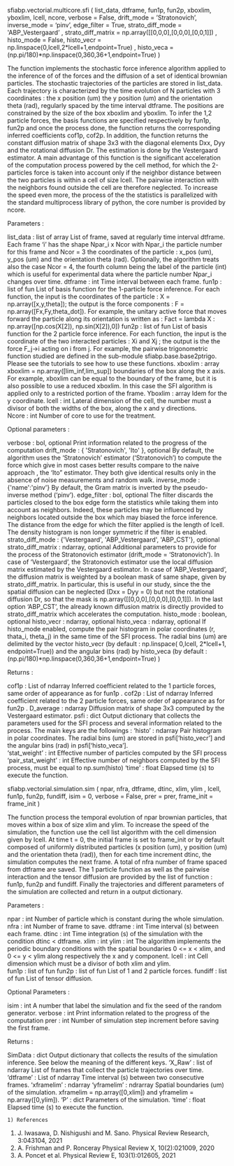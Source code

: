 ﻿sfiabp.vectorial.multicore.sfi ( list_data, dtframe, fun1p, fun2p, xboxlim, yboxlim, lcell, ncore, verbose = False,  drift_mode = ’Stratonovich’, inverse_mode = ‘pinv’, edge_filter = True,  strato_diff_mode = 'ABP_Vestergaard’ , strato_diff_matrix = np.array([[0,0,0],[0,0,0],[0,0,1]]) ,  histo_mode = False, histo_vecr = np.linspace(0,lcell,2*lcell+1,endpoint=True) , histo_veca = (np.pi/180)*np.linspace(0,360,36+1,endpoint=True) )

The function implements the stochastic force inference algorithm applied to the  inference of of the forces and the diffusion of a set of identical brownian particles. The stochastic trajectories of the particles are stored in list_data. Each trajectory is characterized by the time evolution of N particles with 3 coordinates : the x position (um) the y position (um) and the orientation theta (rad), regularly spaced by the time interval dtframe. The positions are constrained by the size of the box xboxlim and yboxlim. To infer the 1,2 particle forces, the basis functions are specified respectively by fun1p, fun2p and once the process done, the function returns the corresponding inferred coefficients cof1p, cof2p. In addition, the function returns the constant diffusion matrix of shape 3x3 with the diagonal elements Dxx, Dyy and the rotational diffusion Dr. The estimation is done by the Vestergaard estimator. A main advantage of this function is the significant acceleration of the computation process powered by the cell method, for which the 2-particles force is taken into account only if the neighbor distance between the two particles is within a cell of size lcell. The pairwise interaction with the neighbors found outside the cell are therefore neglected. To increase the speed even more, the process of the the statistics is parallelized with the standard multiprocess library of python, the core number is provided by ncore.   

Parameters :

list_data : list of array 
List of frame, saved at regularly time interval dtframe. Each frame ‘i’  has the shape Npar_i x Ncor with Npar_i the particle number for this frame and Ncor = 3 the coordinates of the particle : x_pos (um), y_pos (um) and the orientation theta (rad). Optionally, the algorithm treats also the case Ncor = 4, the fourth column being the label of the particle (int) which is useful for experimental data where the particle number Npar_i changes over time. 
dtframe : int
Time interval between each frame.
fun1p :  list of fun
List of basis function for the 1-particle force inference. For each function, the input is the coordinates of the particle : X = np.array([x,y,theta]); the output is the force components : F = np.array([Fx,Fy,theta_dot]). For example, the unitary active force that moves forward the particle along its orientation is written as : Fact = lambda X : np.array([np.cos(X[2]), np.sin(X[2]),0])
fun2p : list of fun 
List of basis function for the 2 particle force inference. For each function, the input is the coordinate of the two interacted particles : Xi and Xj ; the output is the the force F_j->i acting on i from j. For example, the pairwise trigonometric function studied are defined in the sub-module  sfiabp.base.base2ptrigo. Please see the tutorials to see how to use these functions. 
xboxlim : array
xboxlim = np.array([lim_inf,lim_sup]) boundaries of the box along the x axis. For example, xboxlim can be equal to the boundary of the frame, but it is also possible to use a reduced xboxlim. In this case the SFI algorithm is applied only to a  restricted portion of the frame. 
Yboxlim : array
Idem for the y coordinate.
lcell :  int 
Lateral dimension of the cell, the number must a divisor of both the widths of the box, along the x and y directions.  
Ncore : int
Number of core to use for the treatment.

Optional parameters :

verbose : bol, optional
Print information related to the progress of the computation
drift_mode : { 'Stratonovich', 'Ito' }, optional
By default, the algorithm uses the ‘Stratonovich’ estimator (‘Stratonovich’) to compute the force which give in most cases better results compare to the naive approach , the ‘Ito” estimator. They both give identical results only in the absence of noise measurements and random walk. 
inverse_mode : {'name':'pinv'}
By default, the Gram matrix is inverted by the pseudo-inverse method (‘pinv’). 
edge_filter : bol, optional
The filter discards the particles closed to the box edge form the statistics while taking them into account as neighbors. Indeed, these particles may be influenced by neighbors located outside the box which may biased the force inference. The distance from the edge for which the filter applied is the length of lcell. The density histogram is non longer symmetric if the filter is enabled. 
strato_diff_mode : {'Vestergaard', 'ABP_Vestergaard', 'ABP_CST'}, optional
strato_diff_matrix : ndarray, optional
Additional parameters to provide for the process of the Stratonovich estimator (drift_mode = ‘Stratonovich’). In case of ‘Vestergaard’, the Stratonovich estimator use the local diffusion matrix estimated by the Vestergaard estimator. In case of ‘ABP_Vestergaard’, the diffusion matrix is weighted by a boolean mask of same shape, given by strato_diff_matrix. In particular, this is useful in our study, since the the spatial diffusion can be neglected (Dxx = Dyy = 0)  but not the rotational diffusion Dr, so that the mask is np.array([[0,0,0],[0,0,0],[0,0,1]]). In the last option ‘ABP_CST’, the already known diffusion matrix is directly provided to strato_diff_matrix which accelerates the computation. 
histo_mode :  boolean, optional
histo_vecr : ndarray, optional
histo_veca : ndarray, optional
If histo_mode enabled, compute the pair histogram in polar coordinates (r, thata_i, theta_j) in the same time of the SFI process. The radial bins (um) are delimited by the vector histo_vecr (by default : np.linspace( 0,lcell, 2*lcell+1, endpoint=True)) and the angular bins (rad) by histo_veca (by default : (np.pi/180)*np.linspace(0,360,36+1,endpoint=True) ) 

Returns :

cof1p :  List of ndarray
Inferred coefficient related to the 1 particle forces, same order of appearance as for fun1p . 
cof2p : List of ndarray
Inferred coefficient related to the 2 particle forces, same order of appearance as for fun2p . 
D_average : ndarray
Diffusion matrix of shape 3x3 computed by the Vestergaard estimator.
psfi : dict
	Output dictionary that collects the parameters used for the SFI process and several information related to the process. The main keys are the followings : 
‘histo’ : ndarray
Pair histogram in polar coordinates. The radial bins (um) are stored in psfi[‘histo_vecr’] and the angular bins (rad) in psfi[‘histo_veca’].  
‘stat_weight’ : int
Effective number of particles computed by the SFI process 
‘pair_stat_weight’ : int 
Effective number of neighbors computed by the SFI process, must be equal to np.sum(histo) 
‘time’ : float
Elapsed time (s) to execute the function.  


sfiabp.vectorial.simulation.sim ( npar, nfra, dtframe, dtinc, xlim, ylim , lcell, fun1p, fun2p, fundiff, isim = 0, verbose = False,  prer = prer, frame_init = frame_init )

The function process the temporal evolution of npar brownian particles, that moves within a box of size xlim and ylim. To increase the speed of the simulation, the function use the cell list algorithm  with the cell dimension given by lcell. At time t = 0, the initial frame is set to frame_init or by default composed of uniformly distributed particles (x position (um), y position (um) and the orientation theta (rad)), then for each time increment dtinc, the simulation computes the next frame. A total of nfra number of frame spaced from dtframe are saved. The 1 particle function as well as the  pairwise interaction and the tensor diffusion are provided by the list of function : fun1p, fun2p and fundiff. Finally the trajectories and different parameters of the simulation are collected and return in a output dictionary.   

Parameters :

npar : int 
Number of particle which is constant during the whole simulation.  
nfra : int 
Number of frame to save. 
dtframe : int
Time interval (s) between each frame.
dtinc : int
Time integration (s) of the simulation with the condition dtinc < dtframe. 
xlim : int
ylim : int
The algorithm implements the periodic boundary conditions with the spatial boundaries 0 <= x < xlim, and 0 <= y < ylim along respectively the x and y component. 
lcell : int
Cell dimension which must be a divisor of both xlim and ylim.    
fun1p : list of fun
fun2p : list of fun 
List of 1 and 2 particle forces. 
fundiff : list of fun
List of tensor diffusion.

Optional Parameters :

isim : int 
A number that label the simulation and fix the seed of the random generator. 
verbose : int 
Print information related to the progress of the computation
prer : int
Number of simulation step increment before saving the first frame.

Returns :

SimData : dict
Output dictionary that collects the results of the simulation inference. 
See below the meaning of the different keys.
	‘X_Raw’ : list of ndarray
List of frames that collect the particle trajectories over time.
‘dtframe’ : List of ndarray
Time interval (s) between two consecutive frames. 
‘xframelim’ : ndarray
‘yframelim’ : ndrarray
Spatial boundaries (um) of the simulation. xframelim = np.array([0,xlim]) and yframelim = np.array([0,ylim]). 
‘P’ : dict
Parameters of the simulation.
‘time’ : float
Elapsed time (s) to execute the function.  

    1) References
1. J. Iwasawa, D. Nishigushi and M. Sano. Physical Review Research, 3:043104, 2021
2. A. Frishman and P. Ronceray Physical Review X, 10(2):021009, 2020
3. A. Poncet et al. Physical Review E, 103(1):012605, 2021
